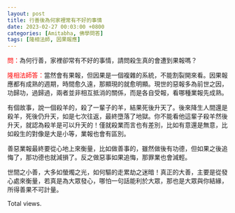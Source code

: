 ```yaml
---
layout: post
title: 行善後為何家裡常有不好的事情
date: 2023-02-27 00:03:00 +0800
categories: [Amitabha, 佛學問答]
tags: [隆相法師, 因果報應]
---
```


<span style="color: red">問：</span>為何行善，家裡卻常有不好的事情，請問殺生真的會遭到果報嗎？

<span style="color: red">隆相法師答：</span>當然會有果報，但因果是一個複雜的系統，不能割裂開來看。因果報應都有成熟的週期，時間愈久遠，那顯現的就愈明顯。現世的惡報多為前世之因，功歸功，過歸過，兩者並非相互抵消的關係，而是各自受報，看哪種業報先成熟。

有個故事，說一個殺羊的，殺了一輩子的羊，結果死後升天了。後來降生人間還是殺羊，死後仍升天，如是七次往返，最終墮落了地獄。你不能看他這輩子殺羊然後升天，就認為殺羊是可以升天的！僅就殺業而言也有差別，比如有意還是無意，比如殺生的對像是大是小等，業報也會有區別。

善惡業報最終要從心地上來衡量，比如做善事的，雖然做後有功德，但如果之後追悔了，那功德也就減損了。反之做惡事如果追悔，那罪業也會減輕。

世間之小善，大多如螢燭之光，如何驅的走累劫之迷暗！真正的大善，主要是從發心處來衡量，若真是為大眾發心，哪怕一句話能利於大眾，那也是大眾與你結緣，所得善果不可計量。

<!-- script pointing to busuanzi.js start-->
<script async src="/assets/js/busuanzi.pure.mini.js"></script>
<span id="busuanzi_container_page_pv">Total <span id="busuanzi_value_page_pv"></span>views.</span>
<!-- script pointing to busuanzi.js end-->